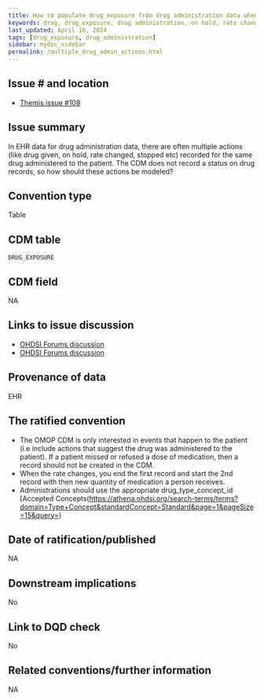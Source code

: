```yaml
---
title: How to populate drug_exposure from drug administration data when there are multiple actions (like drug given, on hold, rate changed, stopped etc)
keywords: drug, drug_exposure, drug administration, on hold, rate changed, drug stopped
last_updated: April 16, 2024
tags: [drug_exposure, drug_administration]
sidebar: mydoc_sidebar
permalink: /multiple_drug_admin_actions.html
---
```


## Issue # and location

- [Themis issue #108](https://github.com/OHDSI/Themis/issues/108)

## Issue summary

In EHR data for drug administration data, there are often multiple actions (like drug given, on hold, rate changed, stopped etc) recorded for the same drug administered to the patient. The CDM does not record a status on drug records, so how should these actions be modeled?

## Convention type
Table

## CDM table
`DRUG_EXPOSURE`

## CDM field
NA

## Links to issue discussion
- [OHDSI Forums discussion](https://forums.ohdsi.org/t/drug-administration-records-in-drug-exposure-table/18950/3)
- [OHDSI Forums discussion](https://forums.ohdsi.org/t/how-to-map-drug-frequency-contraindications-administration-actions-in-omop/19741)   

## Provenance of data
EHR

## The ratified convention
- The OMOP CDM is only interested in events that happen to the patient (i.e include actions that suggest the drug was administered to the patient). If a patient missed or refused a dose of medication, then a record should not be created in the CDM.
- When the rate changes, you end the first record and start the 2nd record with then new quantity of medication a person receives.
- Administrations should use the appropriate drug_type_concept_id [Accepted Concepts(https://athena.ohdsi.org/search-terms/terms?domain=Type+Concept&standardConcept=Standard&page=1&pageSize=15&query=)

## Date of ratification/published
NA

## Downstream implications
No

## Link to DQD check
No

## Related conventions/further information
NA